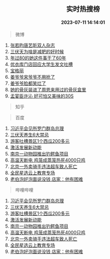<div align="center"><h2>实时热搜榜</h2><h4>2023-07-11 14:14:01</h4></div>

> 微博  

1. [张若昀唐艺昕双人杂志](https://s.weibo.com/weibo?q=%23%E5%BC%A0%E8%8B%A5%E6%98%80%E5%94%90%E8%89%BA%E6%98%95%E5%8F%8C%E4%BA%BA%E6%9D%82%E5%BF%97%23&t=31&band_rank=1&Refer=top)<br />
2. [三伏天为啥是减肥的好时候](https://s.weibo.com/weibo?q=%23%E4%B8%89%E4%BC%8F%E5%A4%A9%E4%B8%BA%E5%95%A5%E6%98%AF%E5%87%8F%E8%82%A5%E7%9A%84%E5%A5%BD%E6%97%B6%E5%80%99%23&t=31&band_rank=2&Refer=top)<br />
3. [年过80的她这件事干了60年](https://s.weibo.com/weibo?q=%23%E5%B9%B4%E8%BF%8780%E7%9A%84%E5%A5%B9%E8%BF%99%E4%BB%B6%E4%BA%8B%E5%B9%B2%E4%BA%8660%E5%B9%B4%23&t=31&band_rank=3&Refer=top)<br />
4. [优衣库门店回应大学生发文吐槽](https://s.weibo.com/weibo?q=%23%E4%BC%98%E8%A1%A3%E5%BA%93%E9%97%A8%E5%BA%97%E5%9B%9E%E5%BA%94%E5%A4%A7%E5%AD%A6%E7%94%9F%E5%8F%91%E6%96%87%E5%90%90%E6%A7%BD%23&t=31&band_rank=4&Refer=top)<br />
5. [宝格丽](https://s.weibo.com/weibo?q=%23%E5%AE%9D%E6%A0%BC%E4%B8%BD%23&t=31&band_rank=5&Refer=top)<br />
6. [姜爷爷宋爷爷不用抢了](https://s.weibo.com/weibo?q=%E5%A7%9C%E7%88%B7%E7%88%B7%E5%AE%8B%E7%88%B7%E7%88%B7%E4%B8%8D%E7%94%A8%E6%8A%A2%E4%BA%86&t=31&band_rank=6&Refer=top)<br />
7. [姜爷爷脸都笑烂了](https://s.weibo.com/weibo?q=%23%E5%A7%9C%E7%88%B7%E7%88%B7%E8%84%B8%E9%83%BD%E7%AC%91%E7%83%82%E4%BA%86%23&t=31&band_rank=7&Refer=top)<br />
8. [她的骨灰装进了周恩来用过的骨灰盒里](https://s.weibo.com/weibo?q=%23%E5%A5%B9%E7%9A%84%E9%AA%A8%E7%81%B0%E8%A3%85%E8%BF%9B%E4%BA%86%E5%91%A8%E6%81%A9%E6%9D%A5%E7%94%A8%E8%BF%87%E7%9A%84%E9%AA%A8%E7%81%B0%E7%9B%92%E9%87%8C%23&t=31&band_rank=8&Refer=top)<br />
9. [孟宴臣许沁 好可怕又美味的30S](https://s.weibo.com/weibo?q=%E5%AD%9F%E5%AE%B4%E8%87%A3%E8%AE%B8%E6%B2%81%20%E5%A5%BD%E5%8F%AF%E6%80%95%E5%8F%88%E7%BE%8E%E5%91%B3%E7%9A%8430S&t=31&band_rank=9&Refer=top)<br />

> 知乎  


> 百度  

1. [习近平会见所罗门群岛总理](https://www.baidu.com/s?wd=%E4%B9%A0%E8%BF%91%E5%B9%B3%E4%BC%9A%E8%A7%81%E6%89%80%E7%BD%97%E9%97%A8%E7%BE%A4%E5%B2%9B%E6%80%BB%E7%90%86&sa=fyb_news&rsv_dl=fyb_news)<br />
2. [三伏天养生6大禁忌](https://www.baidu.com/s?wd=%E4%B8%89%E4%BC%8F%E5%A4%A9%E5%85%BB%E7%94%9F6%E5%A4%A7%E7%A6%81%E5%BF%8C&sa=fyb_news&rsv_dl=fyb_news)<br />
3. [游客吐槽景区1个西瓜200多元](https://www.baidu.com/s?wd=%E6%B8%B8%E5%AE%A2%E5%90%90%E6%A7%BD%E6%99%AF%E5%8C%BA1%E4%B8%AA%E8%A5%BF%E7%93%9C200%E5%A4%9A%E5%85%83&sa=fyb_news&rsv_dl=fyb_news)<br />
4. [激活发展新动能](https://www.baidu.com/s?wd=%E6%BF%80%E6%B4%BB%E5%8F%91%E5%B1%95%E6%96%B0%E5%8A%A8%E8%83%BD&sa=fyb_news&rsv_dl=fyb_news)<br />
5. [南京一动物园推出钓鳄鱼项目](https://www.baidu.com/s?wd=%E5%8D%97%E4%BA%AC%E4%B8%80%E5%8A%A8%E7%89%A9%E5%9B%AD%E6%8E%A8%E5%87%BA%E9%92%93%E9%B3%84%E9%B1%BC%E9%A1%B9%E7%9B%AE&sa=fyb_news&rsv_dl=fyb_news)<br />
6. [高温天断电 鸡笼成蒸笼热死4000只鸡](https://www.baidu.com/s?wd=%E9%AB%98%E6%B8%A9%E5%A4%A9%E6%96%AD%E7%94%B5+%E9%B8%A1%E7%AC%BC%E6%88%90%E8%92%B8%E7%AC%BC%E7%83%AD%E6%AD%BB4000%E5%8F%AA%E9%B8%A1&sa=fyb_news&rsv_dl=fyb_news)<br />
7. [北京一外卖骑手违法超车致人死亡](https://www.baidu.com/s?wd=%E5%8C%97%E4%BA%AC%E4%B8%80%E5%A4%96%E5%8D%96%E9%AA%91%E6%89%8B%E8%BF%9D%E6%B3%95%E8%B6%85%E8%BD%A6%E8%87%B4%E4%BA%BA%E6%AD%BB%E4%BA%A1&sa=fyb_news&rsv_dl=fyb_news)<br />
8. [全民星选云上教育专场](https://www.baidu.com/s?wd=%E5%85%A8%E6%B0%91%E6%98%9F%E9%80%89&sa=fyb_news&rsv_dl=fyb_news)<br />
9. [老伯泡好泡面说没钱 店家：他有困难](https://www.baidu.com/s?wd=%E8%80%81%E4%BC%AF%E6%B3%A1%E5%A5%BD%E6%B3%A1%E9%9D%A2%E8%AF%B4%E6%B2%A1%E9%92%B1+%E5%BA%97%E5%AE%B6%EF%BC%9A%E4%BB%96%E6%9C%89%E5%9B%B0%E9%9A%BE&sa=fyb_news&rsv_dl=fyb_news)<br />

> 哔哩哔哩  

1. [习近平会见所罗门群岛总理](https://www.baidu.com/s?wd=%E4%B9%A0%E8%BF%91%E5%B9%B3%E4%BC%9A%E8%A7%81%E6%89%80%E7%BD%97%E9%97%A8%E7%BE%A4%E5%B2%9B%E6%80%BB%E7%90%86&sa=fyb_news&rsv_dl=fyb_news)<br />
2. [三伏天养生6大禁忌](https://www.baidu.com/s?wd=%E4%B8%89%E4%BC%8F%E5%A4%A9%E5%85%BB%E7%94%9F6%E5%A4%A7%E7%A6%81%E5%BF%8C&sa=fyb_news&rsv_dl=fyb_news)<br />
3. [游客吐槽景区1个西瓜200多元](https://www.baidu.com/s?wd=%E6%B8%B8%E5%AE%A2%E5%90%90%E6%A7%BD%E6%99%AF%E5%8C%BA1%E4%B8%AA%E8%A5%BF%E7%93%9C200%E5%A4%9A%E5%85%83&sa=fyb_news&rsv_dl=fyb_news)<br />
4. [激活发展新动能](https://www.baidu.com/s?wd=%E6%BF%80%E6%B4%BB%E5%8F%91%E5%B1%95%E6%96%B0%E5%8A%A8%E8%83%BD&sa=fyb_news&rsv_dl=fyb_news)<br />
5. [南京一动物园推出钓鳄鱼项目](https://www.baidu.com/s?wd=%E5%8D%97%E4%BA%AC%E4%B8%80%E5%8A%A8%E7%89%A9%E5%9B%AD%E6%8E%A8%E5%87%BA%E9%92%93%E9%B3%84%E9%B1%BC%E9%A1%B9%E7%9B%AE&sa=fyb_news&rsv_dl=fyb_news)<br />
6. [高温天断电 鸡笼成蒸笼热死4000只鸡](https://www.baidu.com/s?wd=%E9%AB%98%E6%B8%A9%E5%A4%A9%E6%96%AD%E7%94%B5+%E9%B8%A1%E7%AC%BC%E6%88%90%E8%92%B8%E7%AC%BC%E7%83%AD%E6%AD%BB4000%E5%8F%AA%E9%B8%A1&sa=fyb_news&rsv_dl=fyb_news)<br />
7. [北京一外卖骑手违法超车致人死亡](https://www.baidu.com/s?wd=%E5%8C%97%E4%BA%AC%E4%B8%80%E5%A4%96%E5%8D%96%E9%AA%91%E6%89%8B%E8%BF%9D%E6%B3%95%E8%B6%85%E8%BD%A6%E8%87%B4%E4%BA%BA%E6%AD%BB%E4%BA%A1&sa=fyb_news&rsv_dl=fyb_news)<br />
8. [全民星选云上教育专场](https://www.baidu.com/s?wd=%E5%85%A8%E6%B0%91%E6%98%9F%E9%80%89&sa=fyb_news&rsv_dl=fyb_news)<br />
9. [老伯泡好泡面说没钱 店家：他有困难](https://www.baidu.com/s?wd=%E8%80%81%E4%BC%AF%E6%B3%A1%E5%A5%BD%E6%B3%A1%E9%9D%A2%E8%AF%B4%E6%B2%A1%E9%92%B1+%E5%BA%97%E5%AE%B6%EF%BC%9A%E4%BB%96%E6%9C%89%E5%9B%B0%E9%9A%BE&sa=fyb_news&rsv_dl=fyb_news)<br />
